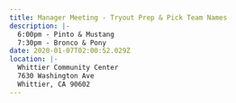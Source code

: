 ```yaml
---
title: Manager Meeting - Tryout Prep & Pick Team Names
description: |-
  6:00pm - Pinto & Mustang
  7:30pm - Bronco & Pony
date: 2020-01-07T02:00:52.029Z
location: |-
  Whittier Community Center
  7630 Washington Ave
  Whittier, CA 90602
---
```


